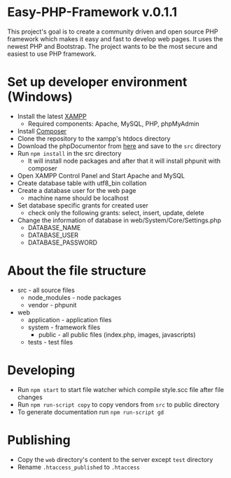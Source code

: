 # Easy-PHP-Framework v.0.1.1
This project's goal is to create a community driven and open source PHP framework which makes it easy and fast to develop web pages. It uses the newest PHP and Bootstrap. The project wants to be the most secure and easiest to use PHP framework.

# Set up developer environment (Windows)
- Install the latest [XAMPP](https://www.apachefriends.org/hu/index.html)
  - Required components: Apache, MySQL, PHP, phpMyAdmin
- Install [Composer](https://getcomposer.org/doc/00-intro.md#installation-windows)
- Clone the repository to the xampp's htdocs directory
- Download the phpDocumentor from [here](http://www.phpdoc.org/phpDocumentor.phar) and save to the ```src``` directory
- Run ```npm install``` in the src directory
  - It will install node packages and after that it will install phpunit with composer
- Open XAMPP Control Panel and Start Apache and MySQL
- Create database table with utf8_bin collation
- Create a database user for the web page
  - machine name should be localhost
- Set database specific grants for created user
    - check only the following grants: select, insert, update, delete
- Change the information of database in web/System/Core/Settings.php
  - DATABASE_NAME
  - DATABASE_USER
  - DATABASE_PASSWORD
  
# About the file structure
- src - all source files
  - node_modules - node packages
  - vendor - phpunit
- web
  - application - application files
  - system - framework files
    - public - all public files (index.php, images, javascripts)
  - tests - test files

# Developing
- Run ```npm start``` to start file watcher which compile style.scc file after file changes
- Run ```npm run-script copy``` to copy vendors from ```src``` to public directory
- To generate documentation run ```npm run-script gd``` 

# Publishing
- Copy the ```web``` directory's content to the server except ```test``` directory
- Rename ```.htaccess_published``` to ```.htaccess```
